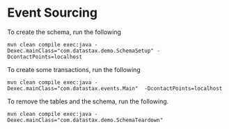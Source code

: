 Event Sourcing
========================


To create the schema, run the following

	mvn clean compile exec:java -Dexec.mainClass="com.datastax.demo.SchemaSetup" -DcontactPoints=localhost
	
To create some transactions, run the following 
	
	mvn clean compile exec:java -Dexec.mainClass="com.datastax.events.Main"  -DcontactPoints=localhost

To remove the tables and the schema, run the following.

    mvn clean compile exec:java -Dexec.mainClass="com.datastax.demo.SchemaTeardown"
    
    
